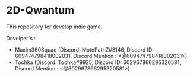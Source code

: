 # 2D-Qwantum
This repository for develop indie game.

Develper`s :
 * Maxim360Squad (Discord: MotoPathZ#3146, Discord ID: 609474798418002031, Discord Mention : <@609474798418002031>)
 * Tochka        (Discord: Tochka#9925,    Discord ID: 602967866295320581, Discord Mention : <@602967866295320581>)
